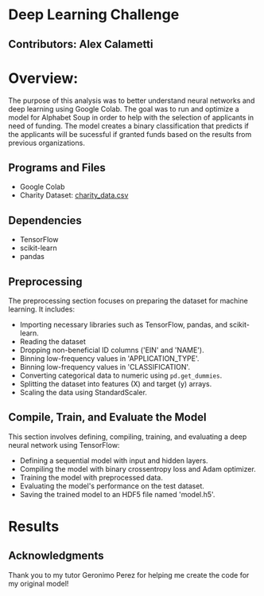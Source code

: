 # Deep Learning Challenge

## Contributors: Alex Calametti

# Overview: 

The purpose of this analysis was to better understand neural networks and deep learning using Google Colab. The goal was to run and optimize a model for Alphabet Soup in order to help with the selection of applicants in need of funding. The model creates a binary classification that predicts if the applicants will be sucessful if granted funds based on the results from previous organizations. 

## Programs and Files 

- Google Colab
- Charity Dataset: [charity_data.csv](https://static.bc-edx.com/data/dl-1-2/m21/lms/starter/charity_data.csv)
  
## Dependencies

- TensorFlow
- scikit-learn
- pandas


## Preprocessing

The preprocessing section focuses on preparing the dataset for machine learning. It includes:

- Importing necessary libraries such as TensorFlow, pandas, and scikit-learn.
- Reading the dataset
- Dropping non-beneficial ID columns ('EIN' and 'NAME').
- Binning low-frequency values in 'APPLICATION_TYPE'.
- Binning low-frequency values in 'CLASSIFICATION'.
- Converting categorical data to numeric using `pd.get_dummies`.
- Splitting the dataset into features (X) and target (y) arrays.
- Scaling the data using StandardScaler.
  
## Compile, Train, and Evaluate the Model

This section involves defining, compiling, training, and evaluating a deep neural network using TensorFlow:

- Defining a sequential model with input and hidden layers.
- Compiling the model with binary crossentropy loss and Adam optimizer.
- Training the model with preprocessed data.
- Evaluating the model's performance on the test dataset.
- Saving the trained model to an HDF5 file named 'model.h5'.

# Results 



## Acknowledgments

Thank you to my tutor Geronimo Perez for helping me create the code for my original model! 
